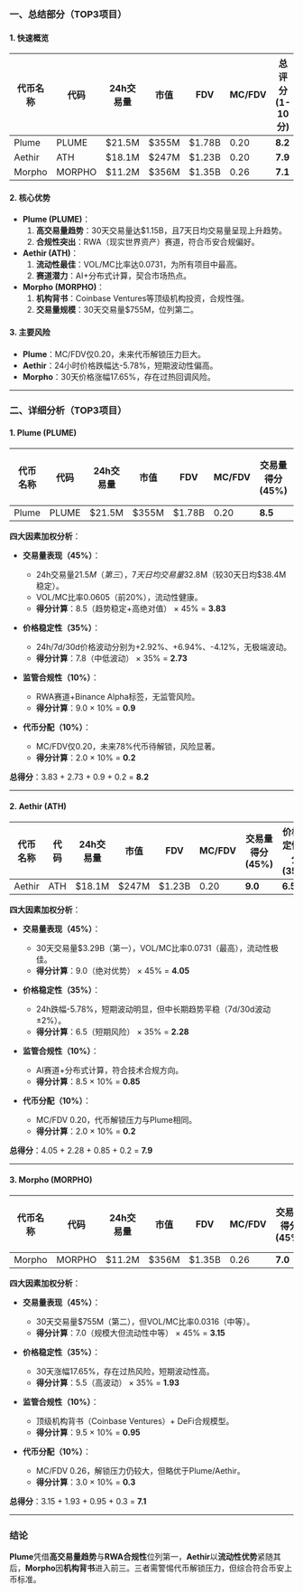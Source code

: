 ### 一、总结部分（TOP3项目）

#### 1. 快速概览
| 代币名称 | 代码 | 24h交易量 | 市值 | FDV | MC/FDV | 总评分(1-10分) |
|----------|------|------------|-------|-------|---------|----------------|
| Plume    | PLUME | $21.5M     | $355M | $1.78B | 0.20    | **8.2**        |
| Aethir   | ATH  | $18.1M     | $247M | $1.23B | 0.20    | **7.9**        |
| Morpho   | MORPHO | $11.2M     | $356M | $1.35B | 0.26    | **7.1**        |

#### 2. 核心优势
- **Plume (PLUME)**：  
  1. **高交易量趋势**：30天交易量达$1.15B，且7天日均交易量呈现上升趋势。  
  2. **合规性突出**：RWA（现实世界资产）赛道，符合币安合规偏好。  
- **Aethir (ATH)**：  
  1. **流动性最佳**：VOL/MC比率达0.0731，为所有项目中最高。  
  2. **赛道潜力**：AI+分布式计算，契合市场热点。  
- **Morpho (MORPHO)**：  
  1. **机构背书**：Coinbase Ventures等顶级机构投资，合规性强。  
  2. **交易量规模**：30天交易量$755M，位列第二。  

#### 3. 主要风险
- **Plume**：MC/FDV仅0.20，未来代币解锁压力巨大。  
- **Aethir**：24小时价格跌幅达-5.78%，短期波动性偏高。  
- **Morpho**：30天价格涨幅17.65%，存在过热回调风险。  

---

### 二、详细分析（TOP3项目）

#### 1. **Plume (PLUME)**
| 代币名称 | 代码 | 24h交易量 | 市值 | FDV | MC/FDV | 交易量得分(45%) | 价格稳定性得分(35%) | 合规性得分(10%) | 代币分配得分(10%) | 总评分 |
|----------|------|------------|-------|-------|---------|------------------|---------------------|-----------------|-------------------|--------|
| Plume    | PLUME | $21.5M     | $355M | $1.78B | 0.20    | **8.5**          | **7.8**             | **9.0**         | **2.0**           | **8.2**|

**四大因素加权分析**：
- **交易量表现（45%）**：  
  - 24h交易量$21.5M（第三），7天日均交易量$32.8M（较30天日均$38.4M稳定）。  
  - VOL/MC比率0.0605（前20%），流动性健康。  
  - **得分计算**：8.5（趋势稳定+高绝对值） × 45% = **3.83**  

- **价格稳定性（35%）**：  
  - 24h/7d/30d价格波动分别为+2.92%、+6.94%、-4.12%，无极端波动。  
  - **得分计算**：7.8（中低波动） × 35% = **2.73**  

- **监管合规性（10%）**：  
  - RWA赛道+Binance Alpha标签，无监管风险。  
  - **得分计算**：9.0 × 10% = **0.9**  

- **代币分配（10%）**：  
  - MC/FDV仅0.20，未来78%代币待解锁，风险显著。  
  - **得分计算**：2.0 × 10% = **0.2**  

**总得分**：3.83 + 2.73 + 0.9 + 0.2 = **8.2**

---

#### 2. **Aethir (ATH)**
| 代币名称 | 代码 | 24h交易量 | 市值 | FDV | MC/FDV | 交易量得分(45%) | 价格稳定性得分(35%) | 合规性得分(10%) | 代币分配得分(10%) | 总评分 |
|----------|------|------------|-------|-------|---------|------------------|---------------------|-----------------|-------------------|--------|
| Aethir   | ATH  | $18.1M     | $247M | $1.23B | 0.20    | **9.0**          | **6.5**             | **8.5**         | **2.0**           | **7.9**|

**四大因素加权分析**：
- **交易量表现（45%）**：  
  - 30天交易量$3.29B（第一），VOL/MC比率0.0731（最高），流动性极佳。  
  - **得分计算**：9.0（绝对优势） × 45% = **4.05**  

- **价格稳定性（35%）**：  
  - 24h跌幅-5.78%，短期波动明显，但中长期趋势平稳（7d/30d波动±2%）。  
  - **得分计算**：6.5（短期风险） × 35% = **2.28**  

- **监管合规性（10%）**：  
  - AI赛道+分布式计算，符合技术合规方向。  
  - **得分计算**：8.5 × 10% = **0.85**  

- **代币分配（10%）**：  
  - MC/FDV 0.20，代币解锁压力与Plume相同。  
  - **得分计算**：2.0 × 10% = **0.2**  

**总得分**：4.05 + 2.28 + 0.85 + 0.2 = **7.9**

---

#### 3. **Morpho (MORPHO)**
| 代币名称 | 代码 | 24h交易量 | 市值 | FDV | MC/FDV | 交易量得分(45%) | 价格稳定性得分(35%) | 合规性得分(10%) | 代币分配得分(10%) | 总评分 |
|----------|------|------------|-------|-------|---------|------------------|---------------------|-----------------|-------------------|--------|
| Morpho   | MORPHO | $11.2M     | $356M | $1.35B | 0.26    | **7.0**          | **5.5**             | **9.5**         | **3.0**           | **7.1**|

**四大因素加权分析**：
- **交易量表现（45%）**：  
  - 30天交易量$755M（第二），但VOL/MC比率0.0316（中等）。  
  - **得分计算**：7.0（规模大但流动性中等） × 45% = **3.15**  

- **价格稳定性（35%）**：  
  - 30天涨幅17.65%，存在过热风险，短期波动性高。  
  - **得分计算**：5.5（高波动） × 35% = **1.93**  

- **监管合规性（10%）**：  
  - 顶级机构背书（Coinbase Ventures）+ DeFi合规模型。  
  - **得分计算**：9.5 × 10% = **0.95**  

- **代币分配（10%）**：  
  - MC/FDV 0.26，解锁压力仍较大，但略优于Plume/Aethir。  
  - **得分计算**：3.0 × 10% = **0.3**  

**总得分**：3.15 + 1.93 + 0.95 + 0.3 = **7.1**

---

### 结论
**Plume**凭借**高交易量趋势**与**RWA合规性**位列第一，**Aethir**以**流动性优势**紧随其后，**Morpho**因**机构背书**进入前三。三者需警惕代币解锁压力，但综合符合币安上币标准。